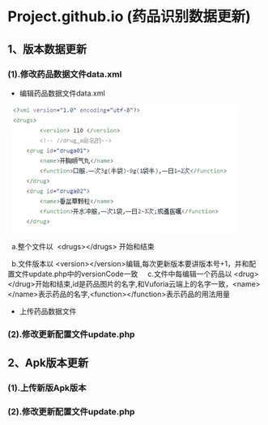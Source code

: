 # Project.github.io (药品识别数据更新) 
## 1、版本数据更新
### (1).修改药品数据文件data.xml
+ 编辑药品数据文件data.xml

   ![药品文件编辑格式](./picture/data.png)
    
   a.整个文件以  \<drugs>\</drugs> 开始和结束
   
   b.文件版本以 \<version>\</version>编辑,每次更新版本要讲版本号+1，并和配置文件update.php中的versionCode一致
   
   c.文件中每编辑一个药品以 \<drug>\</drug>开始和结束,id是药品图片的名字,和Vuforia云端上的名字一致，\<name>\</name>表示药品的名字,\<function>\</function>表示药品的用法用量

+ 上传药品数据文件
 

### (2).修改更新配置文件update.php

## 2、Apk版本更新
### (1).上传新版Apk版本

### (2).修改更新配置文件update.php

##
